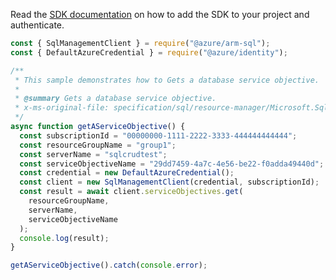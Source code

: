 Read the [SDK documentation](https://github.com/Azure/azure-sdk-for-js/blob/%40azure%2Farm-sql_9.0.1/sdk/sql/arm-sql/README.md) on how to add the SDK to your project and authenticate.

```javascript
const { SqlManagementClient } = require("@azure/arm-sql");
const { DefaultAzureCredential } = require("@azure/identity");

/**
 * This sample demonstrates how to Gets a database service objective.
 *
 * @summary Gets a database service objective.
 * x-ms-original-file: specification/sql/resource-manager/Microsoft.Sql/stable/2014-04-01/examples/ServiceObjectiveGet.json
 */
async function getAServiceObjective() {
  const subscriptionId = "00000000-1111-2222-3333-444444444444";
  const resourceGroupName = "group1";
  const serverName = "sqlcrudtest";
  const serviceObjectiveName = "29dd7459-4a7c-4e56-be22-f0adda49440d";
  const credential = new DefaultAzureCredential();
  const client = new SqlManagementClient(credential, subscriptionId);
  const result = await client.serviceObjectives.get(
    resourceGroupName,
    serverName,
    serviceObjectiveName
  );
  console.log(result);
}

getAServiceObjective().catch(console.error);
```
